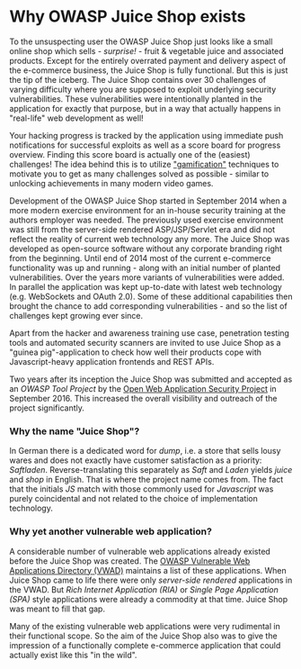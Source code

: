 # Why OWASP Juice Shop exists

To the unsuspecting user the OWASP Juice Shop just looks like a small
online shop which sells - _surprise!_ - fruit & vegetable juice and
associated products. Except for the entirely overrated payment and
delivery aspect of the e-commerce business, the Juice Shop is fully
functional. But this is just the tip of the iceberg. The Juice Shop
contains over 30 challenges of varying difficulty where you are supposed
to exploit underlying security vulnerabilities. These vulnerabilities
were intentionally planted in the application for exactly that purpose,
but in a way that actually happens in "real-life" web development as
well!

Your hacking progress is tracked by the application using immediate push
notifications for successful exploits as well as a score board for
progress overview. Finding this score board is actually one of the
(easiest) challenges! The idea behind this is to utilize
["gamification"](https://en.wikipedia.org/wiki/Gamification) techniques
to motivate you to get as many challenges solved as possible - similar
to unlocking achievements in many modern video games.

Development of the OWASP Juice Shop started in September 2014 when a
more modern exercise environment for an in-house security training at the
authors employer was needed. The previously used exercise environment
was still from the server-side rendered ASP/JSP/Servlet era and did not
reflect the reality of current web technology any more. The Juice Shop
was developed as open-source software without any corporate branding
right from the beginning. Until end of 2014 most of the current
e-commerce functionality was up and running - along with an initial
number of planted vulnerabilities. Over the years more variants of
vulnerabilities were added. In parallel the application was kept
up-to-date with latest web technology (e.g. WebSockets and OAuth 2.0).
Some of these additional capabilities then brought the chance to add
corresponding vulnerabilities - and so the list of challenges kept
growing ever since.

Apart from the hacker and awareness training use case, penetration
testing tools and automated security scanners are invited to use Juice
Shop as a "guinea pig"-application to check how well their products cope
with Javascript-heavy application frontends and REST APIs.

Two years after its inception the Juice Shop was submitted and accepted
as an _OWASP Tool Project_ by the
[Open Web Application Security Project](https://owasp.org) in September
2016\. This increased the overall visibility and outreach of the project
significantly.

### Why the name "Juice Shop"?

In German there is a dedicated word for _dump_, i.e. a store that sells
lousy wares and does not exactly have customer satisfaction as a
priority: _Saftladen_. Reverse-translating this separately as _Saft_ and
_Laden_ yields _juice_ and _shop_ in English. That is where the project
name comes from. The fact that the initials _JS_ match with those
commonly used for _Javascript_ was purely coincidental and not related
to the choice of implementation technology.

### Why yet another vulnerable web application?

A considerable number of vulnerable web applications already existed
before the Juice Shop was created. The
[OWASP Vulnerable Web Applications Directory (VWAD)](https://www.owasp.org/index.php/OWASP_Vulnerable_Web_Applications_Directory_Project)
maintains a list of these applications. When Juice Shop came to life
there were only _server-side rendered_ applications in the VWAD. But
_Rich Internet Application (RIA)_ or _Single Page Application (SPA)_
style applications were already a commodity at that time. Juice Shop was
meant to fill that gap.

Many of the existing vulnerable web applications were very rudimental in
their functional scope. So the aim of the Juice Shop also was to give
the impression of a functionally complete e-commerce application that
could actually exist like this "in the wild".
